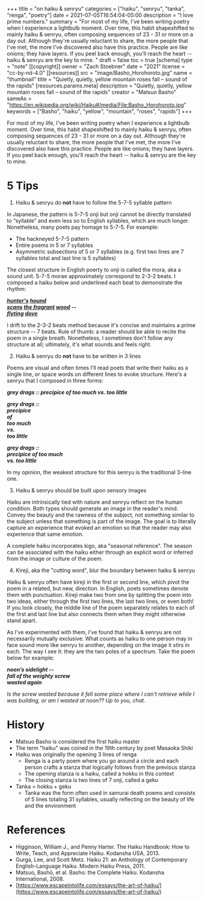 +++
title = "on haiku & senryu"
categories = ["haiku", "senryu", "tanka", "renga", "poetry"]
date = 2021-07-05T16:54:04-05:00
description = "I love prime numbers."
summary = "For most of my life, I've been writing poetry when I experience a lightbulb moment. Over time, this habit shapeshifted to mainly haiku & senryu, often composing sequences of 23 - 31 or more on a day out. Although they're usually reluctant to share, the more people that I've met, the more I've discovered also have this practice. People are like onions; they have layers. If you peel back enough, you'll reach the heart -- haiku & senryu are the key to mine. "
draft = false
toc = true
[schema]
 type = "note"
[[copyright]]
  owner = "Zach Stoebner"
  date = "2021"
  license = "cc-by-nd-4.0"
  [[resources]]
    src = "image/Basho_Horohoroto.jpg"
    name = "thumbnail"
    title = "Quietly, quietly, yellow mountain roses fall – sound of the rapids"
    [resources.params.meta]
      description = "Quietly, quietly, yellow mountain roses fall – sound of the rapids"
      creator = "Matsuo Basho"
      sameAs = "https://en.wikipedia.org/wiki/Haiku#/media/File:Basho_Horohoroto.jpg"
      keywords = ["Basho", "haiku", "yellow", "mountain", "roses", "rapids"]
+++

For most of my life, I've been writing poetry when I experience a lightbulb moment. Over time, this habit shapeshifted to mainly haiku & senryu, often composing sequences of 23 - 31 or more on a day out. Although they're usually reluctant to share, the more people that I've met, the more I've discovered also have this practice. People are like onions; they have layers. If you peel back enough, you'll reach the heart -- haiku & senryu are the key to mine. 

# 5 Tips
1. Haiku & senryu do **not** have to follow the 5-7-5 syllable pattern

In Japanese, the pattern is 5-7-5 onji but onji cannot be directly translated to “syllable” and even less so to English syllables, which are much longer. Nonetheless, many poets pay homage to 5-7-5. For example:
- The hackneyed 5-7-5 pattern
- Entire poems in 5 or 7 syllables
- Asymmetric subsections of 5 or 7 syllables (e.g. first two lines are 7 syllables total and last line is 5 syllables)

The closest structure in English poerty to onji is called the mora, aka a sound unit. 5-7-5 morae approximately correspond to 2-3-2 beats. I composed a haiku below and underlined each beat to demonstrate the rhythm:

<i>
<b>
<u>hunter's</u> <u>hound</u> <br>
<u>scans</u> <u>the fragrant</u> <u>wood</u> -- <br>
<u>flyting</u> <u>dove</u> <br>
</b>
</i>

I drift to the 2-3-2 beats method because it's concise and maintains a prime structure -- 7 beats. Rule of thumb: a reader should be able to recite the poem in a single breath. Nonetheless, I sometimes don't follow any structure at all; ultimately, it's what sounds and feels right. 

2. Haiku & senryu do **not** have to be written in 3 lines

Poems are visual and often times I'll read poets that write their haiku as a single line, or space words on different lines to evoke structure. Here's a senryu that I composed in three forms: 

<i>
<b>
grey drags :: precipice of too much vs. too little

grey drags :: <br>
precipice <br>
of <br>
too much <br>
vs. <br>
too little <br>

grey drags :: <br>
precipice of too much <br>
vs. too little <br>
</b>
</i>

In my opinion, the weakest structure for this senryu is the traditional 3-line one. 

3. Haiku & senryu should be built upon sensory images

Haiku are intrinsically tied with nature and senryu reflect on the human condition. Both types should generate an image in the reader's mind. Convey the beauty and the rawness of the subject, not something similar to the subject unless that something is part of the image. The goal is to literally capture an experience that evoked an emotion so that the reader may also experience that same emotion. 

A complete haiku incorporates kigo, aka "seasonal reference". The season can be associated with the haiku either through an explicit word or inferred from the image or culture of the poem. 

4. Kireji, aka the "cutting word", blur the boundary between haiku & senryu

Haiku & senryu often have kireji in the first or second line, which pivot the poem in a related, but new, direction. In English, poets sometimes denote them with punctuation. Kireji make two from one by splitting the poem into two ideas, either through the first two lines, the last two lines, or even both! If you look closely, the middle line of the poem separately relates to each of the first and last line but also connects them when they might otherwise stand apart. 

As I've experimented with them, I've found that haiku & senryu are not necessarily mutually exclusive. What counts as haiku to one person may in face sound more like senryu to another, depending on the image it stirs in each. The way I see it: they are the two poles of a spectrum. Take the poem below for example:  

<i>
<b>
noon’s sidelight -- <br>
fall of the weighty screw <br>
wasted again <br>
</b>
</i>

<i>Is the screw wasted because it fell some place where I can't retrieve while I was building, or am I wasted at noon?? Up to you, chat.</i>

# History
- Matsuo Basho is considered the first haiku master
- The term "haiku" was coined in the 19th century by poet Masaoka Shiki
- Haiku was originally the opening 3 lines of renga
	- Renga is a party poem where you go around a circle and each person crafts a stanza that logically follows from the previous stanza
	- The opening stanza is a haiku, called a hokku in this context
	- The closing stanza is two lines of 7 onji, called a geku
- Tanka = hokku + geku
	- Tanka was the form often used in samurai death poems and consists of 5 lines totaling 31 syllables, usually reflecting on the beauty of life and the environment

# References

- Higginson, William J., and Penny Harter. The Haiku Handbook: How to Write, Teach, and Appreciate Haiku. Kodansha USA, 2013. 
- Gurga, Lee, and Scott Metz. Haiku 21: an Anthology of Contemporary English-Language Haiku. Modern Haiku Press, 2011. 
- Matsuo, Bashō, et al. Basho: the Complete Haiku. Kodansha International, 2008. 
- [https://www.escapeintolife.com/essays/the-art-of-haiku/](https://www.escapeintolife.com/essays/the-art-of-haiku/)
